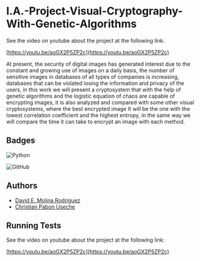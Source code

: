 # I.A.-Project-Visual-Cryptography-With-Genetic-Algorithms


See the video on youtube about the project at the following link:

[https://youtu.be/aoGX2P5ZP2c](https://youtu.be/aoGX2P5ZP2c)


At present, the security of digital images has generated interest due to the constant and growing use of images on a daily basis, the number of sensitive images in databases of all types of companies is increasing, databases that can be violated losing the information and privacy of the users, in this work we will present a cryptosystem that with the help of genetic algorithms and the logistic equation of chaos are capable of encrypting images, it is also analyzed and compared with some other visual cryptosystems, where the best encrypted image It will be the one with the lowest correlation coefficient and the highest entropy, in the same way we will compare the time it can take to encrypt an image with each method.


## Badges

![Python](https://img.shields.io/badge/Python)


![GitHub](https://img.shields.io/badge/GitHub-100000?style=for-the-badge&logo=github&logoColor=white)

## Authors


- [David E. Molina Rodríguez](https://www.github.com/demolinar/I.A.-Project-Visual-Cryptography-With-Genetic-Algorithms)
- [Christian Pabon Useche](https://github.com/ccpabonu/Inteligencia-Artificial)


## Running Tests

See the video on youtube about the project at the following link:

[https://youtu.be/aoGX2P5ZP2c](https://youtu.be/aoGX2P5ZP2c)

